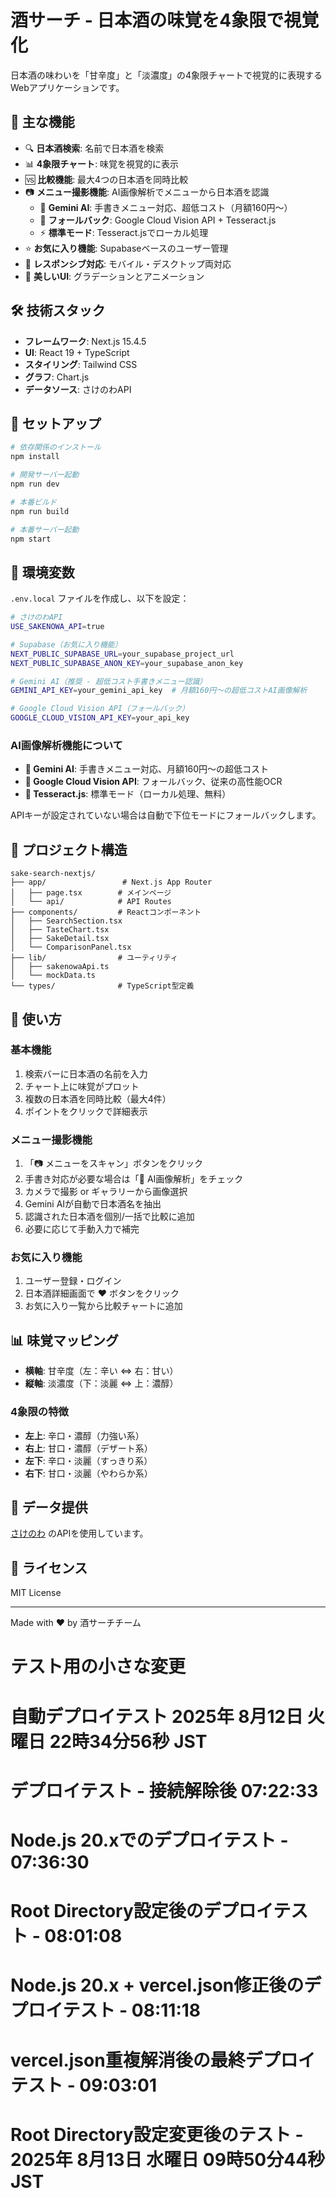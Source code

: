 # 酒サーチ - 日本酒の味覚を4象限で視覚化

日本酒の味わいを「甘辛度」と「淡濃度」の4象限チャートで視覚的に表現するWebアプリケーションです。

## 🌟 主な機能

- 🔍 **日本酒検索**: 名前で日本酒を検索
- 📊 **4象限チャート**: 味覚を視覚的に表示
- 🆚 **比較機能**: 最大4つの日本酒を同時比較
- 📷 **メニュー撮影機能**: AI画像解析でメニューから日本酒を認識
  - 🚀 **Gemini AI**: 手書きメニュー対応、超低コスト（月額160円〜）
  - 📝 **フォールバック**: Google Cloud Vision API + Tesseract.js
  - ⚡ **標準モード**: Tesseract.jsでローカル処理
- ⭐ **お気に入り機能**: Supabaseベースのユーザー管理
- 📱 **レスポンシブ対応**: モバイル・デスクトップ両対応
- 🎨 **美しいUI**: グラデーションとアニメーション

## 🛠 技術スタック

- **フレームワーク**: Next.js 15.4.5
- **UI**: React 19 + TypeScript
- **スタイリング**: Tailwind CSS
- **グラフ**: Chart.js
- **データソース**: さけのわAPI

## 🚀 セットアップ

```bash
# 依存関係のインストール
npm install

# 開発サーバー起動
npm run dev

# 本番ビルド
npm run build

# 本番サーバー起動
npm start
```

## 📝 環境変数

`.env.local` ファイルを作成し、以下を設定：

```bash
# さけのわAPI
USE_SAKENOWA_API=true

# Supabase（お気に入り機能）
NEXT_PUBLIC_SUPABASE_URL=your_supabase_project_url
NEXT_PUBLIC_SUPABASE_ANON_KEY=your_supabase_anon_key

# Gemini AI（推奨 - 超低コスト手書きメニュー認識）
GEMINI_API_KEY=your_gemini_api_key  # 月額160円〜の超低コストAI画像解析

# Google Cloud Vision API（フォールバック）
GOOGLE_CLOUD_VISION_API_KEY=your_api_key
```

### AI画像解析機能について

- **🥇 Gemini AI**: 手書きメニュー対応、月額160円〜の超低コスト
- **🥈 Google Cloud Vision API**: フォールバック、従来の高性能OCR
- **🥉 Tesseract.js**: 標準モード（ローカル処理、無料）

APIキーが設定されていない場合は自動で下位モードにフォールバックします。

## 📁 プロジェクト構造

```
sake-search-nextjs/
├── app/                 # Next.js App Router
│   ├── page.tsx        # メインページ
│   └── api/            # API Routes
├── components/         # Reactコンポーネント
│   ├── SearchSection.tsx
│   ├── TasteChart.tsx
│   ├── SakeDetail.tsx
│   └── ComparisonPanel.tsx
├── lib/                # ユーティリティ
│   ├── sakenowaApi.ts
│   └── mockData.ts
└── types/              # TypeScript型定義
```

## 🎯 使い方

### 基本機能
1. 検索バーに日本酒の名前を入力
2. チャート上に味覚がプロット
3. 複数の日本酒を同時比較（最大4件）
4. ポイントをクリックで詳細表示

### メニュー撮影機能
1. 「📷 メニューをスキャン」ボタンをクリック
2. 手書き対応が必要な場合は「🚀 AI画像解析」をチェック
3. カメラで撮影 or ギャラリーから画像選択
4. Gemini AIが自動で日本酒名を抽出
5. 認識された日本酒を個別/一括で比較に追加
6. 必要に応じて手動入力で補完

### お気に入り機能
1. ユーザー登録・ログイン
2. 日本酒詳細画面で ❤️ ボタンをクリック
3. お気に入り一覧から比較チャートに追加

## 📊 味覚マッピング

- **横軸**: 甘辛度（左：辛い ⇔ 右：甘い）
- **縦軸**: 淡濃度（下：淡麗 ⇔ 上：濃醇）

### 4象限の特徴

- **左上**: 辛口・濃醇（力強い系）
- **右上**: 甘口・濃醇（デザート系）
- **左下**: 辛口・淡麗（すっきり系）
- **右下**: 甘口・淡麗（やわらか系）

## 🤝 データ提供

[さけのわ](https://sakenowa.com) のAPIを使用しています。

## 📄 ライセンス

MIT License

---

Made with ❤️ by 酒サーチチーム
# テスト用の小さな変更
# 自動デプロイテスト 2025年 8月12日 火曜日 22時34分56秒 JST
# デプロイテスト - 接続解除後 07:22:33
# Node.js 20.xでのデプロイテスト - 07:36:30
# Root Directory設定後のデプロイテスト - 08:01:08
# Node.js 20.x + vercel.json修正後のデプロイテスト - 08:11:18
# vercel.json重複解消後の最終デプロイテスト - 09:03:01
# Root Directory設定変更後のテスト - 2025年 8月13日 水曜日 09時50分44秒 JST

